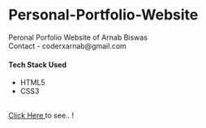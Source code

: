 <h1> Personal-Portfolio-Website </h1>
Peronal Porfolio Website of Arnab Biswas
<br>
Contact - coderxarnab@gmail.com

<h4> Tech Stack Used </h4>
<ul>
  <li> HTML5 </li>
  <li> CSS3 </li>
</ul>
<br>
<a href="https://coderxarnab-portfolio.vercel.app"> Click Here </a> to see.. ! 
